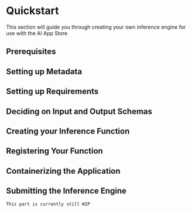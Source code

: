 # Quickstart
This section will guide you through creating your own inference engine for use with the AI App Store

## Prerequisites


## Setting up Metadata

## Setting up Requirements

## Deciding on Input and Output Schemas


## Creating your Inference Function

## Registering Your Function

## Containerizing the Application


## Submitting the Inference Engine
```{todo}
This part is currently still WIP
```
